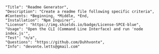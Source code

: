 
	"Title": "Readme Generator",
	"Description": "Create a readme file following specific criteria",
	#Contents: *Beginning, *Middle, *End,
	"Installation": "Npm Inquirer",
	"License": "https://img.shields.io/badge/License-SPCE-blue",
	"Usage": "Open the CLI (Command Line Interface) and run 'node index.js'",
	"Test": "n/a",
	"Questions": "https://github.com/Duhhvonte",
	"Info": "devonte.letts@gmail.com"

